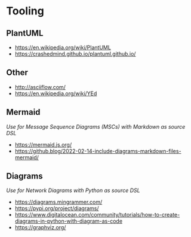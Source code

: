 # Tooling

## PlantUML

* https://en.wikipedia.org/wiki/PlantUML
* https://crashedmind.github.io/plantuml.github.io/

## Other

* http://asciiflow.com/
* https://en.wikipedia.org/wiki/YEd

## Mermaid

*Use for Message Sequence Diagrams (MSCs) with Markdown as source DSL*

* https://mermaid.js.org/
* https://github.blog/2022-02-14-include-diagrams-markdown-files-mermaid/

## Diagrams

*Use for Network Diagrams with Python as source DSL*

* https://diagrams.mingrammer.com/
* https://pypi.org/project/diagrams/
* https://www.digitalocean.com/community/tutorials/how-to-create-diagrams-in-python-with-diagram-as-code
* https://graphviz.org/
